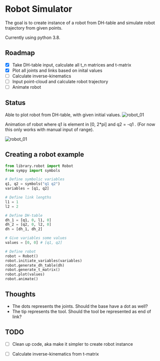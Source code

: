 # Robot Simulator
The goal is to create instance of a robot from DH-table and simulate robot trajectory from given points.

Currently using python 3.8.

## Roadmap

- [x] Take DH-table input, calculate all t_n matrices and t-matrix
- [x] Plot all joints and links based on inital values
- [ ] Calculate inverse-kinematics
- [ ] Input point-cloud and calculate robot trajectory 
- [ ] Animate robot

## Status
Able to plot robot from DH-table, with given initial values.
![robot_01](https://github.com/martinmaeland/Robot_Simulator/blob/master/media/robot_01.png)

Animation of robot where q1 is element in [0, 2*pi] and q2 = -q1 . (For now this only works with manual input of range).

![robot_01](https://github.com/martinmaeland/Robot_Simulator/blob/master/media/robot_01.gif)

## Creating a robot example

```python
from library.robot import Robot
from sympy import symbols

# Define symbolic variables
q1, q2 = symbols("q1 q2")
variables = [q1, q2]

# Define link lengths
l1 = 1
l2 = 2

# Define DH-table
dh_1 = [q1, 0, l1, 0]
dh_2 = [q2, 0, l2, 0]
dh = [dh_1, dh_2]

# Give variables some values
values = [0, 0] # [q1, q2]

# Define robot
robot = Robot()
robot.initiate_variables(variables)
robot.generate_dh_table(dh)
robot.generate_t_matrix()
robot.plot(values)
robot.animate()
```

## Thoughts
* The dots represents the joints. Should the base have a dot as well?
* The tip represents the tool. Should the tool be represented as end of link?

## TODO
- [ ] Clean up code, aka make it simpler to create robot instance
- [ ] Calculate inverse-kinematics from t-matrix



